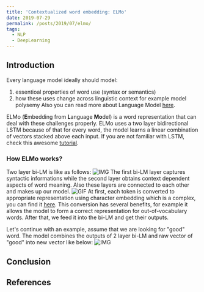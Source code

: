 ```yaml
---
title: 'Contextualized word embedding: ELMo'
date: 2019-07-29
permalink: /posts/2019/07/elmo/
tags:
  - NLP
  - DeepLearning
---
```



## Introduction
Every language model ideally should model: 
1. essentioal properties of word use (syntax or semantics) 
2. how these uses change across linguistic context for example model polysemy
Also you can read more about Language Model [here](https://en.wikipedia.org/wiki/Language_model).

ELMo (**E**mbedding from **L**anguage **Mo**del) is a word representation that can deal with these challenges properly. ELMo uses a two layer bidirectional LSTM because of that for every word, the model learns a linear combination of vectors stacked above each input. If you are not familiar with LSTM, check this awesome [tutorial](http://colah.github.io/posts/2015-08-Understanding-LSTMs/).

### How ELMo works?
Two layer bi-LM is like as follows: 
![IMG]()
The first bi-LM layer captures syntactic informations while the second layer obtains context dependent aspects of word meaning. Also these layers are connected to each other and makes up our model.
![GIF]()
At first, each token is converted to appropriate representation using character embedding which is a complex, you can find it [here](https://arxiv.org/pdf/1508.06615.pdf).
This conversion has several benefits, for example it allows the model to form a correct representation for out-of-vocabulary words.
After that, we feed it into the bi-LM and get their outputs.

Let's continue with an example, assume that we are looking for "good" word. The model combines the outputs of 2 layer bi-LM and raw vector of "good" into new vector like below:
![IMG]()

## Conclusion

## References
